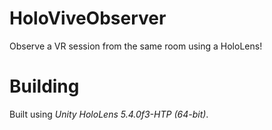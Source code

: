 # HoloViveObserver
Observe a VR session from the same room using a HoloLens!

# Building
Built using *Unity HoloLens 5.4.0f3-HTP (64-bit)*.

